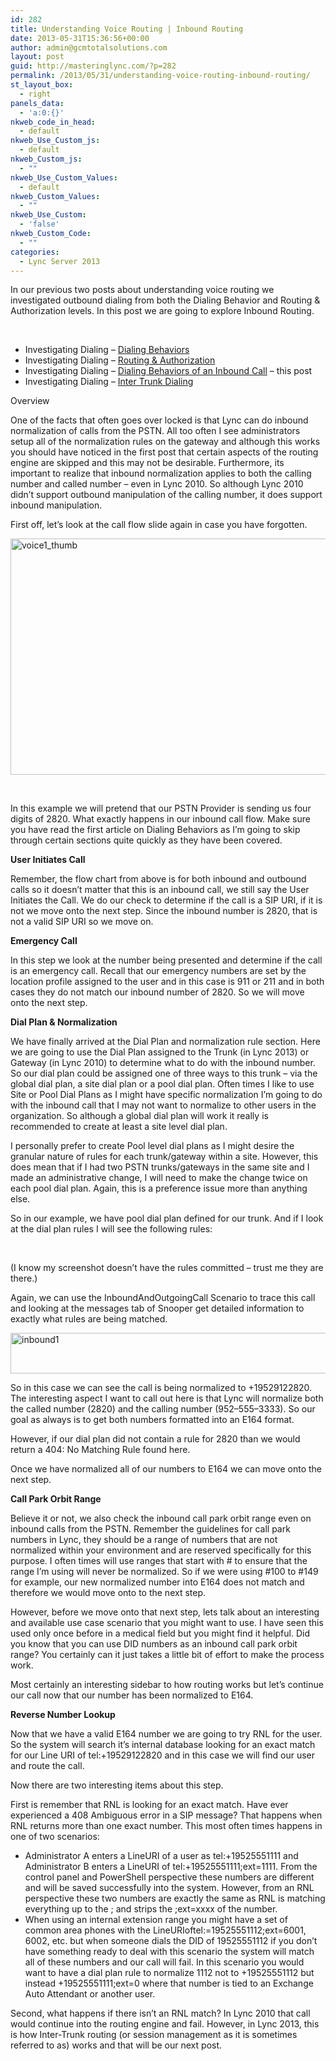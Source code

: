 ```yaml
---
id: 282
title: Understanding Voice Routing | Inbound Routing
date: 2013-05-31T15:36:56+00:00
author: admin@gcmtotalsolutions.com
layout: post
guid: http://masteringlync.com/?p=282
permalink: /2013/05/31/understanding-voice-routing-inbound-routing/
st_layout_box:
  - right
panels_data:
  - 'a:0:{}'
nkweb_code_in_head:
  - default
nkweb_Use_Custom_js:
  - default
nkweb_Custom_js:
  - ""
nkweb_Use_Custom_Values:
  - default
nkweb_Custom_Values:
  - ""
nkweb_Use_Custom:
  - 'false'
nkweb_Custom_Code:
  - ""
categories:
  - Lync Server 2013
---
```

In our previous two posts about understanding voice routing we investigated outbound dialing from both the Dialing Behavior and Routing & Authorization levels. In this post we are going to explore Inbound Routing.

&nbsp;

  * Investigating Dialing – [Dialing Behaviors](http://masteringlync.com/2013/04/07/understanding-voice-routing-dialing-behaviors/)
  * Investigating Dialing – [Routing & Authorization](http://masteringlync.com/2013/04/11/understanding-voice-routing-routing-authorization/)
  * Investigating Dialing – [Dialing Behaviors of an Inbound Call](http://masteringlync.com/2013/05/31/understanding-voice-routing-inbound-routing/) &#8211; this post
  * Investigating Dialing – [Inter Trunk Dialing](http://masteringlync.com/2013/06/07/inter-trunk-routing-deep-dive/)

Overview

One of the facts that often goes over locked is that Lync can do inbound normalization of calls from the PSTN. All too often I see administrators setup all of the normalization rules on the gateway and although this works you should have noticed in the first post that certain aspects of the routing engine are skipped and this may not be desirable. Furthermore, its important to realize that inbound normalization applies to both the calling number and called number &#8211; even in Lync 2010. So although Lync 2010 didn&#8217;t support outbound manipulation of the calling number, it does support inbound manipulation.

First off, let&#8217;s look at the call flow slide again in case you have forgotten.

<a href="https://i1.wp.com/masteringlync.gcmtotalsolutions.com/wp-content/uploads/sites/2/2013/04/voice1_thumb1.jpg" rel="attachment wp-att-1034"><img class="alignnone size-full wp-image-1034" src="https://i1.wp.com/masteringlync.gcmtotalsolutions.com/wp-content/uploads/sites/2/2013/04/voice1_thumb1.jpg?resize=687%2C378&#038;ssl=1" alt="voice1_thumb" width="687" height="378" srcset="https://i0.wp.com/masteringlync.com/wp-content/uploads/sites/2/2013/04/voice1_thumb1.jpg?w=687&ssl=1 687w, https://i0.wp.com/masteringlync.com/wp-content/uploads/sites/2/2013/04/voice1_thumb1.jpg?resize=300%2C165&ssl=1 300w" sizes="(max-width: 687px) 100vw, 687px" data-recalc-dims="1" /></a>

&nbsp;

In this example we will pretend that our PSTN Provider is sending us four digits of 2820. What exactly happens in our inbound call flow. Make sure you have read the first article on Dialing Behaviors as I&#8217;m going to skip through certain sections quite quickly as they have been covered.

**User Initiates Call**

Remember, the flow chart from above is for both inbound and outbound calls so it doesn&#8217;t matter that this is an inbound call, we still say the User Initiates the Call. We do our check to determine if the call is a SIP URI, if it is not we move onto the next step. Since the inbound number is 2820, that is not a valid SIP URI so we move on.

**Emergency Call**

In this step we look at the number being presented and determine if the call is an emergency call. Recall that our emergency numbers are set by the location profile assigned to the user and in this case is 911 or 211 and in both cases they do not match our inbound number of 2820. So we will move onto the next step.

**Dial Plan & Normalization**

We have finally arrived at the Dial Plan and normalization rule section. Here we are going to use the Dial Plan assigned to the Trunk (in Lync 2013) or Gateway (in Lync 2010) to determine what to do with the inbound number. So our dial plan could be assigned one of three ways to this trunk – via the global dial plan, a site dial plan or a pool dial plan. Often times I like to use Site or Pool Dial Plans as I might have specific normalization I&#8217;m going to do with the inbound call that I may not want to normalize to other users in the organization. So although a global dial plan will work it really is recommended to create at least a site level dial plan.

I personally prefer to create Pool level dial plans as I might desire the granular nature of rules for each trunk/gateway within a site. However, this does mean that if I had two PSTN trunks/gateways in the same site and I made an administrative change, I will need to make the change twice on each pool dial plan. Again, this is a preference issue more than anything else.

So in our example, we have pool dial plan defined for our trunk. And if I look at the dial plan rules I will see the following rules:

&nbsp;

(I know my screenshot doesn&#8217;t have the rules committed &#8211; trust me they are there.)

Again, we can use the InboundAndOutgoingCall Scenario to trace this call and looking at the messages tab of Snooper get detailed information to exactly what rules are being matched.

<a href="http://masteringlync.com/2013/05/31/understanding-voice-routing-inbound-routing/inbound1/" rel="attachment wp-att-286"><img class="alignnone wp-image-286 size-full" src="https://i2.wp.com/masteringlync.gcmtotalsolutions.com/wp-content/uploads/sites/2/2013/05/inbound1.png?resize=800%2C65&#038;ssl=1" alt="inbound1" width="800" height="65" srcset="https://i1.wp.com/masteringlync.com/wp-content/uploads/sites/2/2013/05/inbound1.png?w=1022&ssl=1 1022w, https://i1.wp.com/masteringlync.com/wp-content/uploads/sites/2/2013/05/inbound1.png?resize=300%2C24&ssl=1 300w, https://i1.wp.com/masteringlync.com/wp-content/uploads/sites/2/2013/05/inbound1.png?resize=768%2C62&ssl=1 768w" sizes="(max-width: 800px) 100vw, 800px" data-recalc-dims="1" /></a>

So in this case we can see the call is being normalized to +19529122820. The interesting aspect I want to call out here is that Lync will normalize both the called number (2820) and the calling number (952–555–3333). So our goal as always is to get both numbers formatted into an E164 format.

However, if our dial plan did not contain a rule for 2820 than we would return a 404: No Matching Rule found here.

Once we have normalized all of our numbers to E164 we can move onto the next step.

**Call Park Orbit Range**

Believe it or not, we also check the inbound call park orbit range even on inbound calls from the PSTN. Remember the guidelines for call park numbers in Lync, they should be a range of numbers that are not normalized within your environment and are reserved specifically for this purpose. I often times will use ranges that start with # to ensure that the range I&#8217;m using will never be normalized. So if we were using #100 to #149 for example, our new normalized number into E164 does not match and therefore we would move onto to the next step.

However, before we move onto that next step, lets talk about an interesting and available use case scenario that you might want to use. I have seen this used only once before in a medical field but you might find it helpful. Did you know that you can use DID numbers as an inbound call park orbit range? You certainly can it just takes a little bit of effort to make the process work.

Most certainly an interesting sidebar to how routing works but let&#8217;s continue our call now that our number has been normalized to E164.

**Reverse Number Lookup**

Now that we have a valid E164 number we are going to try RNL for the user. So the system will search it&#8217;s internal database looking for an exact match for our Line URI of tel:+19529122820 and in this case we will find our user and route the call.

Now there are two interesting items about this step.

First is remember that RNL is looking for an exact match. Have ever experienced a 408 Ambiguous error in a SIP message? That happens when RNL returns more than one exact number. This most often times happens in one of two scenarios:

  * Administrator A enters a LineURI of a user as tel:+19525551111 and Administrator B enters a LineURI of tel:+19525551111;ext=1111. From the control panel and PowerShell perspective these numbers are different and will be saved successfully into the system. However, from an RNL perspective these two numbers are exactly the same as RNL is matching everything up to the ; and strips the ;ext=xxxx of the number.
  * When using an internal extension range you might have a set of common area phones with the LineURIoftel:=19525551112;ext=6001, 6002, etc. but when someone dials the DID of 19525551112 if you don&#8217;t have something ready to deal with this scenario the system will match all of these numbers and our call will fail. In this scenario you would want to have a dial plan rule to normalize 1112 not to +19525551112 but instead +19525551111;ext=0 where that number is tied to an Exchange Auto Attendant or another user.

Second, what happens if there isn&#8217;t an RNL match? In Lync 2010 that call would continue into the routing engine and fail. However, in Lync 2013, this is how Inter-Trunk routing (or session management as it is sometimes referred to as) works and that will be our next post.